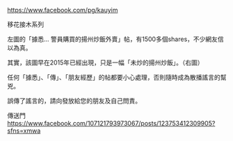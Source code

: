 https://www.facebook.com/pg/kauyim

移花接木系列

左圖的「據悉... 警員購買的揚州炒飯外賣」帖，有1500多個shares，不少網友信以為真。

其實，該圖早在2015年已經出現，只是一幅「未炒的揚州炒飯」。（右圖）

任何「據悉」、「傳」、「朋友經歷」的帖都要小心處理，否則隨時成為散播謠言的幫兇。

誤傳了謠言的，請向發放給您的朋友及自己問責。

傳送門
https://www.facebook.com/107121793973067/posts/123753412309905?sfns=xmwa